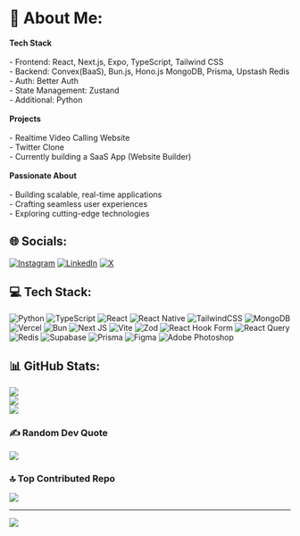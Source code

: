 # 💫 About Me:
<strong>Tech Stack</strong><br><br>- Frontend: React, Next.js, Expo, TypeScript, Tailwind CSS<br>- Backend: Convex(BaaS), Bun.js, Hono.js MongoDB, Prisma, Upstash Redis<br>- Auth: Better Auth<br>- State Management: Zustand<br>- Additional: Python<br><br><strong>Projects</strong><br><br>- Realtime Video Calling Website<br>- Twitter Clone<br>- Currently building a SaaS App (Website Builder)<br><br><strong>Passionate About</strong><br><br>- Building scalable, real-time applications<br>- Crafting seamless user experiences<br>- Exploring cutting-edge technologies<br>


## 🌐 Socials:
[![Instagram](https://img.shields.io/badge/Instagram-%23E4405F.svg?logo=Instagram&logoColor=white)](https://instagram.com/chetan.any) [![LinkedIn](https://img.shields.io/badge/LinkedIn-%230077B5.svg?logo=linkedin&logoColor=white)](https://linkedin.com/in/chetan-any) [![X](https://img.shields.io/badge/X-black.svg?logo=X&logoColor=white)](https://x.com/chetan_any) 

## 💻 Tech Stack:
![Python](https://img.shields.io/badge/python-3670A0?style=for-the-badge&logo=python&logoColor=ffdd54) ![TypeScript](https://img.shields.io/badge/typescript-%23007ACC.svg?style=for-the-badge&logo=typescript&logoColor=white) ![React](https://img.shields.io/badge/react-%2320232a.svg?style=for-the-badge&logo=react&logoColor=%2361DAFB) ![React Native](https://img.shields.io/badge/react_native-%2320232a.svg?style=for-the-badge&logo=react&logoColor=%2361DAFB) ![TailwindCSS](https://img.shields.io/badge/tailwindcss-%2338B2AC.svg?style=for-the-badge&logo=tailwind-css&logoColor=white) ![MongoDB](https://img.shields.io/badge/MongoDB-%234ea94b.svg?style=for-the-badge&logo=mongodb&logoColor=white) ![Vercel](https://img.shields.io/badge/vercel-%23000000.svg?style=for-the-badge&logo=vercel&logoColor=white) ![Bun](https://img.shields.io/badge/Bun-%23000000.svg?style=for-the-badge&logo=bun&logoColor=white) ![Next JS](https://img.shields.io/badge/Next-black?style=for-the-badge&logo=next.js&logoColor=white) ![Vite](https://img.shields.io/badge/vite-%23646CFF.svg?style=for-the-badge&logo=vite&logoColor=white) ![Zod](https://img.shields.io/badge/zod-%233068b7.svg?style=for-the-badge&logo=zod&logoColor=white) ![React Hook Form](https://img.shields.io/badge/React%20Hook%20Form-%23EC5990.svg?style=for-the-badge&logo=reacthookform&logoColor=white) ![React Query](https://img.shields.io/badge/-React%20Query-FF4154?style=for-the-badge&logo=react%20query&logoColor=white) ![Redis](https://img.shields.io/badge/redis-%23DD0031.svg?style=for-the-badge&logo=redis&logoColor=white) ![Supabase](https://img.shields.io/badge/Supabase-3ECF8E?style=for-the-badge&logo=supabase&logoColor=white) ![Prisma](https://img.shields.io/badge/Prisma-3982CE?style=for-the-badge&logo=Prisma&logoColor=white) ![Figma](https://img.shields.io/badge/figma-%23F24E1E.svg?style=for-the-badge&logo=figma&logoColor=white) ![Adobe Photoshop](https://img.shields.io/badge/adobe%20photoshop-%2331A8FF.svg?style=for-the-badge&logo=adobe%20photoshop&logoColor=white)
## 📊 GitHub Stats:
![](https://github-readme-stats.vercel.app/api?username=chetan-any&theme=dark&hide_border=false&include_all_commits=true&count_private=true)<br/>
![](https://github-readme-streak-stats.herokuapp.com/?user=chetan-any&theme=dark&hide_border=false)<br/>
![](https://github-readme-stats.vercel.app/api/top-langs/?username=chetan-any&theme=dark&hide_border=false&include_all_commits=true&count_private=true&layout=compact)

### ✍️ Random Dev Quote
![](https://quotes-github-readme.vercel.app/api?type=horizontal&theme=dark)

### 🔝 Top Contributed Repo
![](https://github-contributor-stats.vercel.app/api?username=chetan-any&limit=5&theme=dark&combine_all_yearly_contributions=true)

---
[![](https://visitcount.itsvg.in/api?id=chetan-any&icon=2&color=6)](https://visitcount.itsvg.in)

<!-- Proudly created with GPRM ( https://gprm.itsvg.in ) -->
